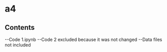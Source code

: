 # a4
## Contents
--Code 1.ipynb
--Code 2 excluded because it was not changed
--Data files not included
